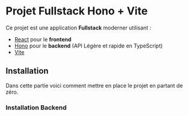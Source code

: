 # Projet Fullstack Hono + Vite

Ce projet est une application **Fullstack** moderner utilisant :

- [React](https://reactjs.org/) pour le **frontend**
- [Hono](https://hono.dev/) pour le **backend** (API Légère et rapide en TypeScript)
- [Vite]()

## Installation 

Dans cette partie voici comment mettre en place le projet en partant de zéro.

### Installation Backend
